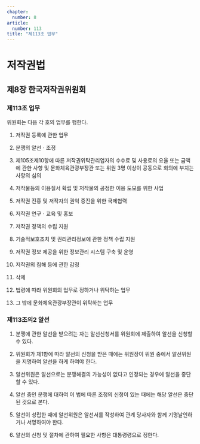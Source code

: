 ```yaml
---
chapter:
  number: 8
article:
  number: 113
title: "제113조 업무"
---
```

# 저작권법

## 제8장 한국저작권위원회

### 제113조 업무

위원회는 다음 각 호의 업무를 행한다.

1. 저작권 등록에 관한 업무

2. 분쟁의 알선ㆍ조정

3. 제105조제10항에 따른 저작권위탁관리업자의 수수료 및 사용료의 요율 또는 금액에 관한 사항 및 문화체육관광부장관 또는 위원 3명 이상이 공동으로 회의에 부치는 사항의 심의

4. 저작물등의 이용질서 확립 및 저작물의 공정한 이용 도모를 위한 사업

5. 저작권 진흥 및 저작자의 권익 증진을 위한 국제협력

6. 저작권 연구ㆍ교육 및 홍보

7. 저작권 정책의 수립 지원

8. 기술적보호조치 및 권리관리정보에 관한 정책 수립 지원

9. 저작권 정보 제공을 위한 정보관리 시스템 구축 및 운영

10. 저작권의 침해 등에 관한 감정

11. 삭제

12. 법령에 따라 위원회의 업무로 정하거나 위탁하는 업무

13. 그 밖에 문화체육관광부장관이 위탁하는 업무

### 제113조의2 알선

1. 분쟁에 관한 알선을 받으려는 자는 알선신청서를 위원회에 제출하여 알선을 신청할 수 있다.

2. 위원회가 제1항에 따라 알선의 신청을 받은 때에는 위원장이 위원 중에서 알선위원을 지명하여 알선을 하게 하여야 한다.

3. 알선위원은 알선으로는 분쟁해결의 가능성이 없다고 인정되는 경우에 알선을 중단할 수 있다.

4. 알선 중인 분쟁에 대하여 이 법에 따른 조정의 신청이 있는 때에는 해당 알선은 중단된 것으로 본다.

5. 알선이 성립한 때에 알선위원은 알선서를 작성하여 관계 당사자와 함께 기명날인하거나 서명하여야 한다.

6. 알선의 신청 및 절차에 관하여 필요한 사항은 대통령령으로 정한다.
